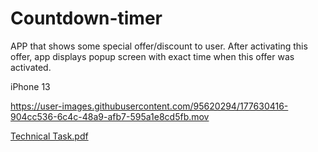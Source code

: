 # Countdown-timer

APP that shows some special offer/discount to user. After activating this offer, app displays popup screen with exact time when this offer was activated.


iPhone 13 

https://user-images.githubusercontent.com/95620294/177630416-904cc536-6c4c-48a9-afb7-595a1e8cd5fb.mov

[Technical Task.pdf](https://github.com/kroshkaEvan/Countdown-timer/files/9057628/Technical.Task.pdf)


